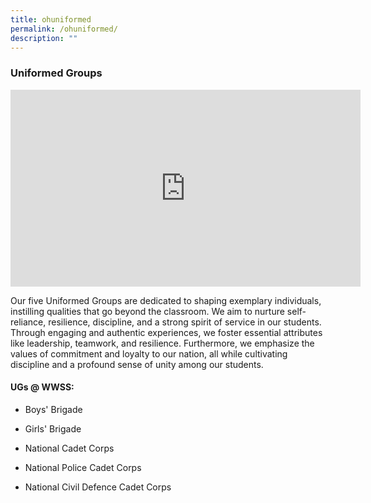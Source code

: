 ```yaml
---
title: ohuniformed
permalink: /ohuniformed/
description: ""
---
```

### Uniformed Groups 
<iframe allowfullscreen="" allow="accelerometer; autoplay; clipboard-write; encrypted-media; gyroscope; picture-in-picture; web-share" frameborder="0" title="YouTube video player" src="https://www.youtube.com/embed/-FvllXxSYGw?si=MoAmtXejsqHDfnLa" height="315" width="560"></iframe>

Our five Uniformed Groups are dedicated to shaping exemplary individuals, instilling qualities that go beyond the classroom. We aim to nurture self-reliance, resilience, discipline, and a strong spirit of service in our students. Through engaging and authentic experiences, we foster essential attributes like leadership, teamwork, and resilience. Furthermore, we emphasize the values of commitment and loyalty to our nation, all while cultivating discipline and a profound sense of unity among our students.

#### UGs @ WWSS:

*   Boys' Brigade
    
*   Girls' Brigade
    
*   National Cadet Corps
    
*   National Police Cadet Corps
    
*   National Civil Defence Cadet Corps
    
